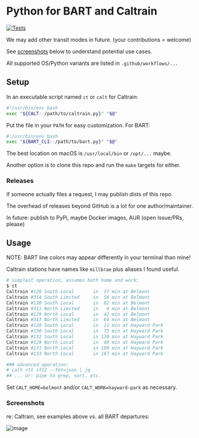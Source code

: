 # Python for BART and Caltrain

[![Tests](https://github.com/hagemt/sv-transit-py/actions/workflows/tests.yml/badge.svg)](https://github.com/hagemt/sv-transit-py/actions/workflows/tests.yml)

We may add other transit modes in future. (your contributions = welcome)

See [screenshots](#screenshots) below to understand potential use cases.

All supported OS/Python variants are listed in `.github/workflows/...`

## Setup

In an executable script named `ct` or `calt` for Caltrain:

```bash
#!/usr/bin/env bash
exec "${CALT:-/path/to/caltrain.py}" "$@"
```

Put the file in your `PATH` for easy customization. For BART:

```bash
#!/usr/bin/env bash
exec "${BART_CLI:-/path/to/bart.py}" "$@"
```

The best location on macOS is `/usr/local/bin` or `/opt/...` maybe.

Another option is to clone this repo and run the `make` targets for either.

### Releases

If someone actually files a request, I may publish dists of this repo.

The overhead of releases beyond GitHub is a lot for one author/maintainer.

In future: publish to PyPi, maybe Docker images, AUR (open Issue/PRs, please)

## Usage

NOTE: BART line colors may appear differently in your terminal than mine!

Caltrain stations have names like `millbrae` plus aliases I found useful.

```bash
# simplest operation, assumes both home and work:
$ ct
Caltrain #128 South Local       in  17 min at Belmont
Caltrain #314 South Limited     in  56 min at Belmont
Caltrain #130 South Local       in  82 min at Belmont
Caltrain #311 North Limited     in   4 min at Belmont
Caltrain #129 North Local       in  42 min at Belmont
Caltrain #313 North Limited     in  64 min at Belmont
Caltrain #128 South Local       in  11 min at Hayward Park
Caltrain #130 South Local       in  75 min at Hayward Park
Caltrain #132 South Local       in 130 min at Hayward Park
Caltrain #129 North Local       in  49 min at Hayward Park
Caltrain #131 North Local       in 109 min at Hayward Park
Caltrain #133 North Local       in 167 min at Hayward Park

### advanced operation:
# calt rtt sf22 --fmt=json | jq
## ... or: pipe to grep, sort, etc.
```

Set `CALT_HOME=belmont` and/or `CALT_WORK=hayward-park` as necessary.

### Screenshots

re: Caltrain, see examples above vs. all BART departures:

![image](https://user-images.githubusercontent.com/593274/160048897-14a79534-3f13-47a3-a270-ba449522a42a.png)
